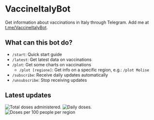 # VaccineItalyBot

Get information about vaccinations in Italy through Telegram. Add me at [t.me/VaccineItalyBot](https://t.me/VaccineItalyBot).

## What can this bot do?

* `/start`: Quick start guide
* `/latest`: Get latest data on vaccinations
* `/plot`: Get some charts on vaccinations
    - `/plot [regione]`: Get info on a specific region, e.g.: `/plot Molise`
* `/subscribe`: Receive daily updates automatically
* `/unsubscribe`: Stop receiving updates 

## Latest updates

![Total doses administered.](https://mttmantovani.s3.eu-central-1.amazonaws.com/charts/2021-04-13-total.png)
![Daily doses.](https://mttmantovani.s3.eu-central-1.amazonaws.com/charts/2021-04-13-daily.png)
![Doses per 100 people per region](https://mttmantovani.s3.eu-central-1.amazonaws.com/charts/2021-04-13-map.png)


